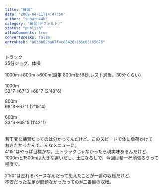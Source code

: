 ```yaml
---
title: "練習"
date: '2009-04-11T14:47:50'
author: "subaru44k"
category: "練習(デフォルト)"
status: "publish"
allowComments: true
convertBreaks: false
entryHash: "a03bb02ba67f4c65426a156e85165676"
---
```

トラック<br>
25分ジョグ、体操<br>
<br>
1000m→800m→600m(設定 800mを68秒,レスト適当。30分くらい）<br>
<br>
1000m<br>
32"7→67"3→68"7 (2'48"6)<br>
<br>
800m<br>
68"3→67"1 (2'15"4)<br>
<br>
600m<br>
33"6→68"5 (1'42"1)<br>
<br>
<br>
若干変な練習だってのは分かってんだけど、このスピードで体に負荷かけて<br>
おきたかったんでこんなメニューに。<br>
4'15"はやっぱ目標かな。土トラックじゃなかったら現実味あるんだけど、<br>
1000mと1500mは大きな違いだし、土になるしで、今回は精一杯頑張ろうって<br>
程度で。<br>
<br>
2'50"は走れるペースなんだって思えたことが一番の収穫だけど、<br>
不安だった左足が問題なかったってのが二番目の収穫。

